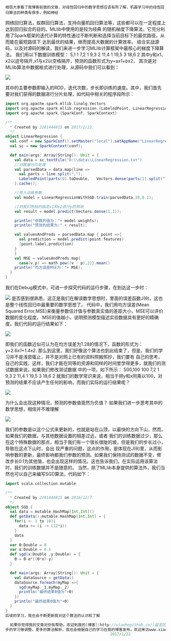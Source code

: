     相信大家看了我博客前面的文章，对线性回归中的数学思想应该有所了解，机器学习中的线性回归算法的种类有很多，例如神经
 网络回归算法，蚁群回归算法，支持向量机回归算法等，这些都可以在一定程度上达到回归拟合的目的。MLlib中使用的是较为经典
 的随机梯度下降算法，它充分利用了Spark框架的迭代计算的特性通过不断判断和选择当前目标下的最优路径，从而能在最短路径下
 达到最优的结果，继而提高大数据的计算效率。
    结合实战源码，以及对源码的解读，我们来进一步学习MLlib计算框架中最核心的梯度下降算法。
我们用以下数据训练模型：
5,1 1
7,2 1
9,3 2
11,4 1
19,5 3
18,6 2
其中y和x1、x2以逗号隔开,x1与x2以空格隔开，预测的函数形式为y=a*x1+b*x2，
其次是对MLlib算法中数据格式进行处理，从源码中我们可以看到：

![](https://github.com/woshidandan/hadoop-spark/blob/master/picture/sgd18.png)

其中的主要参数即输入的RDD，迭代次数，步长即训练的速度。其中，我们首先要对我们获得的数据进行分片处理，如代码中相关的程序段所示：
```scala
import org.apache.spark.mllib.linalg.Vectors
import org.apache.spark.mllib.regression.{LabeledPoint, LinearRegressionWithSGD}
import org.apache.spark.{SparkConf, SparkContext}

/**
  * Created by 2281444815 on 2017/1/22.
  */
object LinearRegression {
  val conf = new SparkConf().setMaster("local").setAppName("LinearRegression");
  val sc = new SparkContext(conf);

  def main(args: Array[String]): Unit = {
    val data = sc.textFile("D:\\data\\LinearRegression.txt")
    //对数据分片处理
    val parsedData = data.map{line =>
      val parts = line.split(",");
      LabeledPoint(parts(0).toDouble,   Vectors.dense(parts(1).split(" ").map(_.toDouble)));
    }.cache();

    //传入训练参数
    val model = LinearRegressionWithSGD.train(parsedData,20,0.1);

    //对我们所给的指定x1和x2进行y的预测
    val result = model.predict(Vectors.dense(1,1));

    println("参数的值为："+ model.weights);
    println("预测的结果为:" + result);

    val valuesAndPreds = parsedData.map { point =>{
      val prediction = model.predict(point.features)
      (point.label,prediction)
    }
    }
    val MSE = valuesAndPreds.map{
      case(v,p) => math.pow((v - p),2)}.mean()
    println("均方误差MSE为："+ MSE);
  }
}
```
我们在Debug模式中，可进一步探究代码的运行步骤，在到达这一步时：

![](https://github.com/woshidandan/hadoop-spark/blob/master/picture/sgd19.png)
是否感到很熟悉，这正是我们在解读数学思想时，里面的误差函数J(θ)，这也是整个线性回归中最重要的数学思想了。
代码中，我们用均方误差(Mean Squared Error,MSE)来衡量参数估计值与参数真实值的差距大小，MSE可以评价数据的变化程度，
MSE的值越小，说明预测模型描述实验数据具有更好的精确度。我们代码的运行结果如下：

![](https://github.com/woshidandan/hadoop-spark/blob/master/picture/sgd20.png)

即我们的函数近似可认为在均方误差为1.28的情况下，函数的形式为：y=2.6*x1+1.4*x2.
那么到这里，我们好像这个算法也到此结束了，但是，我们的学习并不是浅尝辄止，并不是对网上已有的资料照搬照抄，我们要有
自己的思考，自己的实践，这样，我们才能在同等的资源和同样的时间里学得更多，就我们的测试数据来说，如果我们修改测试数据
中的一项，如下所示：
500,100 100
7,2 1
9,3 2
11,4 1
19,5 3
18,6 2
就我们的数学常识来说，相当于把y和x同乘以100，对预测的结果不应该产生任何的影响，而我们实际的运行结果呢？

![](https://github.com/woshidandan/hadoop-spark/blob/master/picture/sgd21.png)

为什么会出现这种情况，预测的参数值竟然为负值？
如果我们进一步思考其中的数学思想，相信并不难理解

![](https://github.com/woshidandan/hadoop-spark/blob/master/picture/sgd3.png)

我们的参数是以这个公式来更新的，也就是站在山顶，以最快的方向下山，然而，如果我们的数据，与其他数据设置的相差过远，或者
我们的训练数据过少，那么在这个特殊数据的那点，相当于我们有一个很长很陡的坡，但是我们的步长过小，导致在这点下山时，会出
现严重的问题，这点的作用，是体现在J(θ)里，从而影响参数的更新，最终影响都我们参数的预测。如果我们保持测试的数据不变，修
改步长0.1为其他值，也会出现这样的情况。这也告诉我们，在实际运用该算法时，我们的训练数据并不是随意的。
 当然，除了MLlib本身提供的算法外，我们当然也可以自己来编写SGD算法，代码如下：
 
```scala
import scala.collection.mutable

/**
  * Created by 2281444815 on 2016/12/7.
  */
object SGD {
  val data = mutable.HashMap[Int,Int]()
  def getData():mutable.HashMap[Int,Int] = {
    for(i <- 1 to 10){
      data += (i -> (12*i))
    }
    data
  }
  var Θ:Double = 0
  var α:Double = 0.1
  def sgd(x:Double ,y:Double) = {
    Θ = Θ-α*((Θ*x)-y)
  }

  def main(args: Array[String]): Unit = {
    val dataSource = getData()
    dataSource.foreach(myMap =>{
      sgd(myMap._1,myMap._2)
      println("最终结果Θ值为"+Θ)
    })
    println("最终结果Θ值为"+Θ)
  }
}
后续的学习，我也会不断更新我对这个算法的认识和了解

  如果你觉得我的文章对你有帮助，欢迎到我的[博客](http://xiaohegithub.cn/)留言区留言交流，我会虚心听取大家的意见和建议，为进一</br>
步的学习做调整。更多的算法解析，我也会根据自己的学习在我的博客发布，欢迎来访www.xiaohegithub.cn</br>
                                              2017/1/22


